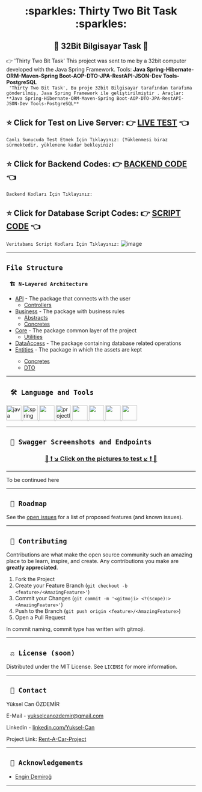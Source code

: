 <div align="center"><h1> :sparkles: Thirty Two Bit Task :sparkles: </h1> </div>
<div align="center"><h2> 🚥 32Bit Bilgisayar Task 🚥 </h2> </div>

:point_right:  'Thirty Two Bit Task' This project was sent to me by a 32bit computer developed with the Java Spring Framework. Tools: **Java Spring-Hibernate-ORM-Maven-Spring Boot-AOP-DTO-JPA-RestAPI-JSON-Dev Tools-PostgreSQL**
<br/>
 ``` 'Thirty Two Bit Task', Bu proje 32bit Bilgisayar tarafından tarafıma gönderilmiş, Java Spring Framework ile geliştirilmiştir . Araçlar: **Java Spring-Hibernate-ORM-Maven-Spring Boot-AOP-DTO-JPA-RestAPI-JSON-Dev Tools-PostgreSQL**```
<br/>

<b><h2> :star: Click for Test on Live Server: :point_right: <a href="https://rent-a-car-project-yuksel-can.herokuapp.com/swagger-ui/index.html#/">LIVE TEST</a> :point_left: </h2></b>
``` Canlı Sunucuda Test Etmek İçin Tıklayınız: (Yüklenmesi biraz sürmektedir, yüklenene kadar bekleyiniz) ```
<b><h2> :star: Click for Backend Codes: :point_right: <a href="https://github.com/TheAykac/Thirty-Two-Bit-Computer-Task/tree/main/thirtyTwoBit">BACKEND CODE </a> :point_left: </h2></b> 
``` Backend Kodları İçin Tıklayınız: ```
<b><h2> :star: Click for Database Script Codes: :point_right: <a href="https://github.com/TheAykac/Thirty-Two-Bit-Computer-Task/blob/main/thirtyTwoBit/Database-Script.txt">SCRIPT CODE</a> :point_left: </h2></b>
``` Veritabanı Script Kodları İçin Tıklayınız: ```
![image](https://user-images.githubusercontent.com/101461108/189402324-d77deef2-681f-47a0-a0bd-fc1707de0db7.png)


---
## `File Structure` 

### ` 🏗️ N-Layered Architecture`
  
<ul>
        <li><a href="https://github.com/TheAykac/Thirty-Two-Bit-Computer-Task/tree/main/thirtyTwoBit/src/main/java/com/example/thirtyTwoBit/api/">API</a> - The package that connects with the user
            <ul>
                <li><a href="https://github.com/TheAykac/Thirty-Two-Bit-Computer-Task/tree/main/thirtyTwoBit/src/main/java/com/example/thirtyTwoBit/api/controllers">Controllers</a> </li>
                </ul>
        </li>
        <li><a href="https://github.com/TheAykac/Thirty-Two-Bit-Computer-Task/tree/main/thirtyTwoBit/src/main/java/com/example/thirtyTwoBit/business">Business</a> - The package with business rules
            <ul>
                <li><a href="https://github.com/TheAykac/Thirty-Two-Bit-Computer-Task/tree/main/thirtyTwoBit/src/main/java/com/example/thirtyTwoBit/business/abstracts">Abstracts</a> </li>
                <li><a href="https://github.com/TheAykac/Thirty-Two-Bit-Computer-Task/tree/main/thirtyTwoBit/src/main/java/com/example/thirtyTwoBit/business/concretes">Concretes</a> </li>
                 </ul>
        </li>
        <li><a href="https://github.com/TheAykac/Thirty-Two-Bit-Computer-Task/tree/main/thirtyTwoBit/src/main/java/com/example/thirtyTwoBit/core">Core</a> - The package common layer of the project
            <ul>
              <li><a href="https://github.com/TheAykac/Thirty-Two-Bit-Computer-Task/tree/main/thirtyTwoBit/src/main/java/com/example/thirtyTwoBit/core/utilities">Utilities</a> </li>
            </ul>
        </li>
        <li><a href="https://github.com/TheAykac/Thirty-Two-Bit-Computer-Task/tree/main/thirtyTwoBit/src/main/java/com/example/thirtyTwoBit/dataAccess">DataAccess</a> - The package containing database related operations
            </li>
        <li><a href="https://github.com/Yuksel-Can/Rent-A-Car-Project/tree/main/rentACarProject/rentACarProject/src/main/java/com/turkcell/rentACarProject/entities">Entities</a> - The package in which the assets are kept
           </li>
         <ul>                
              <li><a href="https://github.com/TheAykac/Thirty-Two-Bit-Computer-Task/tree/main/thirtyTwoBit/src/main/java/com/example/thirtyTwoBit/entities/concretes">Concretes</a> </li>
             
<li><a href="https://github.com/TheAykac/Thirty-Two-Bit-Computer-Task/tree/main/thirtyTwoBit/src/main/java/com/example/thirtyTwoBit/entities/dtos">DTO</a>                       </li>
            </ul>
        </li>
    </ul>

---

  
  ## ` 🛠️ Language and Tools` 
<p align="left"> <a href="https://www.java.com" target="_blank"> <img src="https://raw.githubusercontent.com/devicons/devicon/master/icons/java/java-original.svg" alt="java" width="40" height="40"/> </a> <a href="https://spring.io/" target="_blank"> <img src="https://www.vectorlogo.zone/logos/springio/springio-icon.svg" alt="spring" width="40" height="40"/> </a>
<a href="https://www.postgresql.org/" target="_blank"> <img src="https://upload.wikimedia.org/wikipedia/commons/2/29/Postgresql_elephant.svg" width="40"height="40"/>
<a href="https://projectlombok.org/" target="_blank"> <img src="https://avatars.githubusercontent.com/u/45949248?s=200&v=4" alt="projectlombok" width="40" height="40"/> 
<a href="https://hibernate.org/" target="_blank"> <img src="https://cdn.freebiesupply.com/logos/large/2x/hibernate-logo-png-transparent.png" width="40" height="40"/> 
<a href="https://swagger.io/" target="_blank"> <img src="https://seeklogo.com/images/S/swagger-logo-A49F73BAF4-seeklogo.com.png" width="40" height="40"/> 
<a href="https://spring.io/projects/spring-data-jpa" target="_blank"> <img src="https://huongdanjava.com/wp-content/uploads/2018/01/spring-data.png" width="40"height="40"/>
<a href="https://id.heroku.com/" target="_blank"> <img src="https://cdn-icons-png.flaticon.com/512/873/873120.png" width="40" height="40"/> 
</a>
</p>
 
 ---
  
  
 
  ## ` 🔭 Swagger Screenshots and Endpoints`
 ### <p align="center"> <a href="https://rent-a-car-project-yuksel-can.herokuapp.com/swagger-ui/index.html#/"> 🌟 ❗ ↘️ Click on the pictures to test ↙️ ❗ 🌟 </a> </p>
 <p align="center"><a target="_blank" ![SwaggerEkranAlıntısı](https://user-images.githubusercontent.com/101461108/189408066-9629c74c-e607-4324-b0ae-6b5faf81cd05.jpg)
">
 
---
 
To be continued here
 
---
 
 ## ` 🚧 Roadmap`
See the [open issues](https://github.com/Yuksel-Can/Rent-A-Car-Project/issues) for a list of proposed features (and known issues).

---
 
## ` 🤝 Contributing`

Contributions are what make the open source community such an amazing place to be learn, inspire, and create. Any contributions you make are **greatly appreciated**.

1. Fork the Project
2. Create your Feature Branch (`git checkout -b <feature>/<AmazingFeature>'`)
3. Commit your Changes (`git commit -m '<gitmoji> <?(scope):> <AmazingFeature>'`)
4. Push to the Branch (`git push origin <feature>/<AmazingFeature>`)
5. Open a Pull Request

In commit naming, commit type has written with gitmoji.

---

## ` ⚖️ License (soon)`

Distributed under the MIT License. See `LICENSE` for more information.

---

## ` 📧 Contact`

Yüksel Can ÖZDEMİR 

E-Mail - [yukselcanozdemir@gmail.com](mailto:yukselcanozdemir@gmail.com)

Linkedin - [linkedin.com/Yuksel-Can](https://www.linkedin.com/in/y%C3%BCksel-can-%C3%B6zdemir-1a742b183/)

Project Link: [Rent-A-Car-Project](https://github.com/Yuksel-Can/Rent-A-Car-Project/tree/main/rentACarProject/rentACarProject/src/main/java/com/turkcell/rentACarProject)

---

## ` 🙏 Acknowledgements`

- [Engin Demiroğ](https://www.linkedin.com/in/engindemirog/)

---
